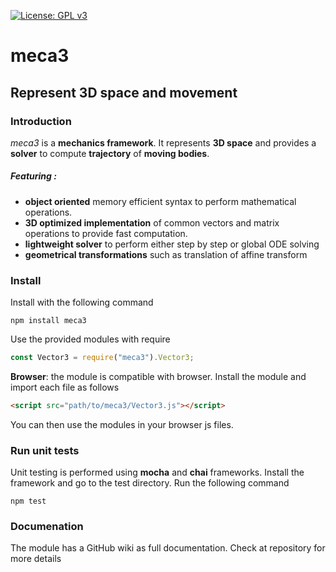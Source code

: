 [![License: GPL v3](https://img.shields.io/badge/License-GPLv3-blue.svg)](https://www.gnu.org/licenses/gpl-3.0)

# meca3

## Represent 3D space and movement

### Introduction
_meca3_ is a **mechanics framework**. It represents **3D space** and provides a **solver**
to compute **trajectory** of **moving bodies**.

##### Featuring :
- **object oriented** memory efficient syntax to perform mathematical operations.
- **3D optimized implementation** of common vectors and matrix operations to provide fast computation.
- **lightweight solver** to perform either step by step or global ODE solving
- **geometrical transformations** such as translation of affine transform

### Install

Install with the following command
```
npm install meca3
```

Use the provided modules with require
```js
const Vector3 = require("meca3").Vector3;
```

**Browser**: the module is compatible with browser. Install the module and import each file as follows
```html
<script src="path/to/meca3/Vector3.js"></script>
```
You can then use the modules in your browser js files.

### Run unit tests
Unit testing is performed using **mocha** and **chai** frameworks. 
Install the framework and go to the test directory. Run the following command

```
npm test
``` 

### Documenation
The module has a GitHub wiki as full documentation. Check at repository for more details
